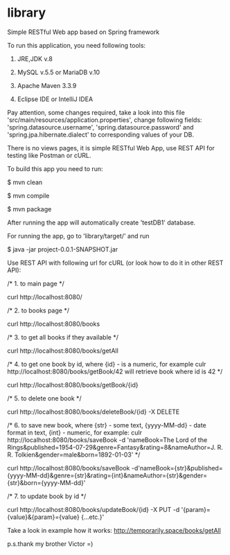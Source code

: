# library

Simple RESTful Web app based on Spring framework

To run this application, you need following tools:

1) JRE,JDK v.8

2) MySQL v.5.5 or MariaDB v.10
  
3) Apache Maven 3.3.9

4) Eclipse IDE or IntelliJ IDEA

Pay attention, some changes required, take a look into this file 'src/main/resources/application.properties', change following fields: 'spring.datasource.username', 'spring.datasource.password' and 'spring.jpa.hibernate.dialect' to corresponding values of your DB.

There is no views pages, it is simple RESTful Web App, use REST API for testing like Postman or cURL.

To build this app you need to run:

$ mvn clean 

$ mvn compile 

$ mvn package

After running the app will automatically create 'testDB1' database.

For running the app, go to 'library/target/' and run

$ java -jar project-0.0.1-SNAPSHOT.jar

Use REST API with following url for cURL (or look how to do it in other REST API):

/* 1. to main page */

curl http://localhost:8080/

/* 2. to books page */

curl http://localhost:8080/books 

/* 3. to get all books if they available */

curl http://localhost:8080/books/getAll 

/*
4. to get one book by id, where {id} - is a numeric, for example
culr http://localhost:8080/books/getBook/42  will retrieve book where id is 42
*/

curl http://localhost:8080/books/getBook/{id} 

/* 5. to delete one book */

curl http://localhost:8080/books/deleteBook/{id} -X DELETE

/* 
6. to save new book, where {str} - some text, {yyyy-MM-dd} - date format in text, {int} - numeric, for example: 
culr http://localhost:8080/books/saveBook -d 'nameBook=The Lord of the Rings&published=1954-07-29&genre=Fantasy&rating=8&nameAuthor=J. R. R. Tolkien&gender=male&born=1892-01-03'
*/

curl http://localhost:8080/books/saveBook -d'nameBook={str}&published={yyyy-MM-dd}&genre={str}&rating={int}&nameAuthor={str}&gender={str}&born={yyyy-MM-dd}'

/* 7. to update book by id */

curl http://localhost:8080/books/updateBook/{id} -X PUT -d '{param}={value}&{param}={value} {...etc.}'

Take a look in example how it works: http://temporarily.space/books/getAll

p.s.thank my brother Victor =) 
